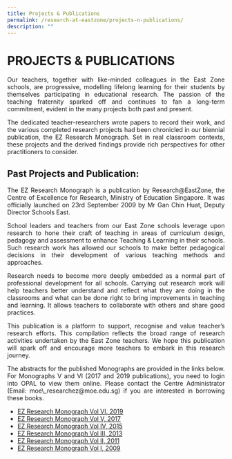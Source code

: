 ```yaml
---
title: Projects & Publications
permalink: /research-at-eastzone/projects-n-publications/
description: ""
---
```

# PROJECTS & PUBLICATIONS

<p style="text-align: justify;">Our teachers, together with like-minded colleagues in the East Zone schools, are progressive, modelling lifelong learning for their students by themselves participating in educational research. The passion of the teaching fraternity sparked off and continues to fan a long-term commitment, evident in the many projects both past and present.</p>

<p style="text-align: justify;">The dedicated teacher-researchers wrote papers to record their work, and the various completed research projects had been chronicled in our biennial publication, the EZ Research Monograph. Set in real classroom contexts, these projects and the derived findings provide rich perspectives for other practitioners to consider.</p>

## Past Projects and Publication:

<p style="text-align: justify;">The EZ Research Monograph is a publication by Research@EastZone, the Centre of Excellence for Research, Ministry of Education Singapore. It was officially launched on 23rd September 2009 by Mr Gan Chin Huat, Deputy Director Schools East.</p>

<p style="text-align: justify;">School leaders and teachers from our East Zone schools leverage upon research to hone their craft of teaching in areas of curriculum design, pedagogy and assessment to enhance Teaching & Learning in their schools. Such research work has allowed our schools to make better pedagogical decisions in their development of various teaching methods and approaches.</p>

<p style="text-align: justify;">Research needs to become more deeply embedded as a normal part of professional development for all schools. Carrying out research work will help teachers better understand and reflect what they are doing in the classrooms and what can be done right to bring improvements in teaching and learning. It allows teachers to collaborate with others and share good practices.</p>

<p style="text-align: justify;">This publication is a platform to support, recognise and value teacher’s research efforts. This compilation reflects the broad range of research activities undertaken by the East Zone teachers. We hope this publication will spark off and encourage more teachers to embark in this research journey.</p>

<p style="text-align: justify;">The abstracts for the published Monographs are provided in the links below. For Monographs V and VI (2017 and 2019 publications), you need to login into OPAL to view them online. Please contact the Centre Administrator (Email: moe\_researchez@moe.edu.sg) if you are interested in borrowing these books.</p>

*   [EZ Research Monograph Vol VI, 2019](https://mydesk.opal.moe.edu.sg/cos/o.x?c=/ca4_mydesk/grpcoll&gid=10464&func=view)
*   <a href="/files/Research@EastZone/Projects%20&%20Publications/EZ%20Research%20Monograph%20Vol%20V%202017%20Abstract.pdf" target="_blank">EZ Research Monograph Vol V, 2017</a>   
*   <a href="/files/Research@EastZone/Projects%20&%20Publications/D112_COE_Attachment_EZ_Monograph_Vol_IV.pdf" target="_blank">EZ Research Monograph Vol IV, 2015</a>   
*   <a href="/files/Research@EastZone/Projects%20&%20Publications/D112_COE_Attachment_EZ_Monograph_Vol_III.pdf" target="_blank">EZ Research Monograph Vol III, 2013</a>
*   <a href="/files/Research@EastZone/Projects%20&%20Publications/D112_COE_Attachment_EZ_Monograph_Vol_II.pdf" target="_blank">EZ Research Monograph Vol II, 2011</a>
*   <a href="/files/Research@EastZone/Projects%20&%20Publications/D112_COE_Attachment_EZ_Monograph_Vol_I.pdf" target="_blank">EZ Research Monograph Vol I, 2009</a>